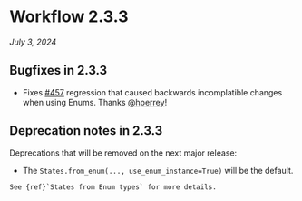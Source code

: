 # Workflow 2.3.3

*July 3, 2024*


## Bugfixes in 2.3.3

- Fixes [#457](https://github.com/fgmacedo/python-statemachine/issues/457) regression that caused backwards incomplatible changes when using Enums. Thanks [@hperrey](https://github.com/hperrey)!



## Deprecation notes in 2.3.3

Deprecations that will be removed on the next major release:

- The `States.from_enum(..., use_enum_instance=True)` will be the default.

```{seealso}
See {ref}`States from Enum types` for more details.
```
